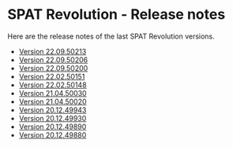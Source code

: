 # SPAT Revolution - Release notes

Here are the release notes of the last SPAT Revolution versions.

<!-- - [Version 22.09.50217](Appendix_D_release_notes/Appendix_D_release_notes_50217.md) -->
- [Version 22.09.50213](Appendix_D_release_notes/Appendix_D_release_notes_50213.md)
- [Version 22.09.50206](Appendix_D_release_notes/Appendix_D_release_notes_50206.md)
- [Version 22.09.50200](Appendix_D_release_notes/Appendix_D_release_notes_50200.md)
- [Version 22.02.50151](Appendix_D_release_notes/Appendix_D_release_notes_50151.md)
- [Version 22.02.50148](Appendix_D_release_notes/Appendix_D_release_notes_50148.md)
- [Version 21.04.50030](Appendix_D_release_notes/Appendix_D_release_notes_50030.md)
- [Version 21.04.50020](Appendix_D_release_notes/Appendix_D_release_notes_50020.md)
- [Version 20.12.49943](Appendix_D_release_notes/Appendix_D_release_notes_49943.md)
- [Version 20.12.49930](Appendix_D_release_notes/Appendix_D_release_notes_49930.md)
- [Version 20.12.49890](Appendix_D_release_notes/Appendix_D_release_notes_49890.md)
- [Version 20.12.49880](Appendix_D_release_notes/Appendix_D_release_notes_49880.md)







